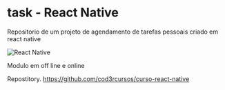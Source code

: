 # task - React Native

Repositorio de um projeto de agendamento de tarefas pessoais criado em react native

![React Native](https://qrioustech.com/website-assets/images/reactjs.png)

Modulo em off line e online

Repostitory. https://github.com/cod3rcursos/curso-react-native
